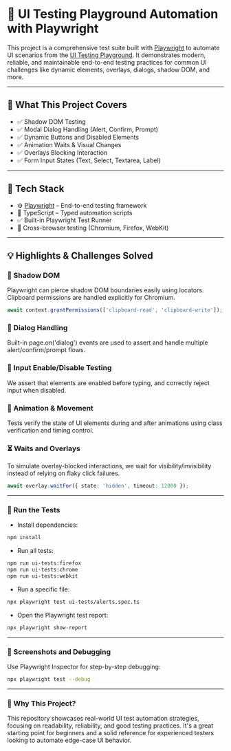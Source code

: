 # 🧪 UI Testing Playground Automation with Playwright

This project is a comprehensive test suite built with [Playwright](https://playwright.dev/) to automate UI scenarios from the [UI Testing Playground](https://www.uitestingplayground.com/). It demonstrates modern, reliable, and maintainable end-to-end testing practices for common UI challenges like dynamic elements, overlays, dialogs, shadow DOM, and more.

--- 
## 📌 What This Project Covers

- ✅ Shadow DOM Testing
- ✅ Modal Dialog Handling (Alert, Confirm, Prompt)
- ✅ Dynamic Buttons and Disabled Elements
- ✅ Animation Waits & Visual Changes 
- ✅ Overlays Blocking Interaction
- ✅ Form Input States (Text, Select, Textarea, Label)

---

## 🚀 Tech Stack

- ⚙️ [Playwright](https://playwright.dev/) – End-to-end testing framework  
- 📄 TypeScript – Typed automation scripts  
- ✅ Built-in Playwright Test Runner  
- 🔄 Cross-browser testing (Chromium, Firefox, WebKit)

---

## 💡 Highlights & Challenges Solved

### 🧱 Shadow DOM
Playwright can pierce shadow DOM boundaries easily using locators. Clipboard permissions are handled explicitly for Chromium.
```ts
await context.grantPermissions(['clipboard-read', 'clipboard-write']);
```

### 🧨 Dialog Handling

Built-in page.on('dialog') events are used to assert and handle multiple alert/confirm/prompt flows.

### 🧪 Input Enable/Disable Testing

We assert that elements are enabled before typing, and correctly reject input when disabled.

### 🎯 Animation & Movement

Tests verify the state of UI elements during and after animations using class verification and timing control.

### ⏳ Waits and Overlays

To simulate overlay-blocked interactions, we wait for visibility/invisibility instead of relying on flaky click failures.
```ts
await overlay.waitFor({ state: 'hidden', timeout: 12000 });
```
---

### 🧪 Run the Tests

- Install dependencies:
```bash
npm install
```


- Run all tests: 
```bash
npm run ui-tests:firefox
npm run ui-tests:chrome
npm run ui-tests:webkit
```

- Run a specific file:
```bash
npx playwright test ui-tests/alerts.spec.ts
```
- Open the Playwright test report:
```bash
npx playwright show-report
```
---
### 📸 Screenshots and Debugging

Use Playwright Inspector for step-by-step debugging:
```bash
npx playwright test --debug
```

---
### 🙌 Why This Project?

This repository showcases real-world UI test automation strategies, focusing on readability, reliability, and good testing practices. It's a great starting point for beginners and a solid reference for experienced testers looking to automate edge-case UI behavior.

